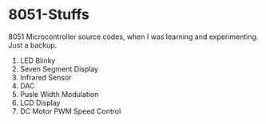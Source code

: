 # 8051-Stuffs
8051 Microcontroller source codes, when I was learning and experimenting. 
Just a backup. 
1. LED Blinky
2. Seven Segment Display
3. Infrared Sensor 
4. DAC 
5. Pusle Width Modulation 
6. LCD Display 
7. DC Motor PWM Speed Control
